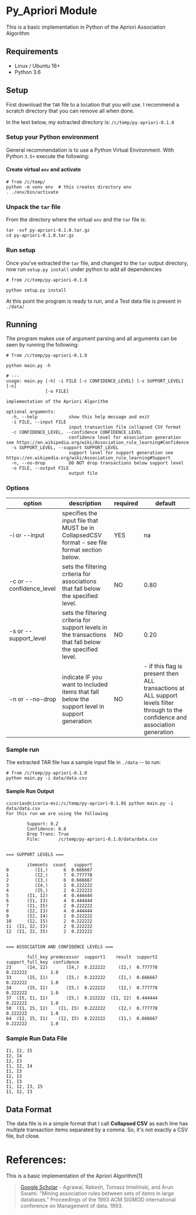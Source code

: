 ﻿# Py_Apriori Module
This is a basic implementation in Python of the Apriori Association Algorithm

## Requirements

* Linux / Ubuntu 16+
* Python 3.6

## Setup
First download the `TAR` file to a location that you will use. I recommend a scratch directory that you can remove all when done.

In the text below, my extracted directory is: `/c/temp/py-apriori-0.1.0`

### Setup your Python environment
General recommendation is to use a Python Virtual Environment. With Python `3.5+` execute the following:


#### Create virtual `env` and activate
```
# from /c/temp/
python -m venv env  # this creates directory env
. ./env/bin/activate

```

### Unpack the `tar` file

From the directory where the virtual `env` and the `tar` file is:

```
tar -xvf py-apriori-0.1.0.tar.gz
cd py-apriori-0.1.0.tar.gz

```

### Run setup

Once you've extracted the `tar` file, and changed to the `tar` output directory, now run `setup.py install` under python to add all dependencies

```
# from /c/temp/py-apriori-0.1.0

python setup.py install

```

At this point the program is ready to run, and a Test data file is present in `./data/`

## Running

The program makes use of argument parsing and all arguments can be seen by running the following:

```
# from /c/temp/py-apriori-0.1.0

python main.py -h

# ---
usage: main.py [-h] -i FILE [-c CONFIDENCE_LEVEL] [-s SUPPORT_LEVEL] [-n]
               [-o FILE]

implementation of the Apriori Algorithm

optional arguments:
  -h, --help            show this help message and exit
  -i FILE, --input FILE
                        input transaction file collapsed CSV format
  -c CONFIDENCE_LEVEL, --confidence CONFIDENCE_LEVEL
                        confidence level for association generation see https://en.wikipedia.org/wiki/Association_rule_learning#Confidence
  -s SUPPORT_LEVEL, --support SUPPORT_LEVEL
                        support level for support generation see https://en.wikipedia.org/wiki/Association_rule_learning#Support
  -n, --no-drop         DO NOT drop transactions below support level
  -o FILE, --output FILE
                        output file
```

### Options

| option                   | description                                                                                             | required | default                                                                                                                           |
|--------------------------|---------------------------------------------------------------------------------------------------------|----------|-----------------------------------------------------------------------------------------------------------------------------------|
| -i or --input            | specifies the input file that MUST be in CollapsedCSV format - see file format section below.           | YES      | na                                                                                                                                |
| -c or --confidence_level | sets the filtering criteria for associations that fall below the specified level.                       | NO       | 0.80                                                                                                                              |
| -s or --support_level    | sets the filtering criteria for support levels in the transactions that fall below the specified level. | NO       | 0.20                                                                                                                              |
| -n or --no-drop          | indicate IF you want to included items that fall below the support level in support generation          | NO       | - if this flag is present then ALL transactions at ALL support levels filter through to the confidence and association generation |


### Sample run

The extracted TAR file has a sample input file in `./data` -- to run:

```
# from /c/temp/py-apriori-0.1.0
python main.py -i data/data.csv
```

#### Sample Run Output

```
cicorias@cicoria-msi:/c/temp/py-apriori-0.1.0$ python main.py -i data/data.csv
For this run we are using the following

        Support: 0.2
        Confidence: 0.8
        Drop Trans: True
        File:       /c/temp/py-apriori-0.1.0/data/data.csv


=== SUPPORT LEVELS ===

        itemsets  count   support
0          (I1,)      6  0.666667
1          (I2,)      7  0.777778
2          (I3,)      6  0.666667
3          (I4,)      2  0.222222
4          (I5,)      2  0.222222
5       (I1, I2)      4  0.444444
6       (I1, I3)      4  0.444444
7       (I1, I5)      2  0.222222
8       (I2, I3)      4  0.444444
9       (I2, I4)      2  0.222222
10      (I2, I5)      2  0.222222
11  (I1, I2, I3)      2  0.222222
12  (I1, I2, I5)      2  0.222222


=== ASSOCIATION AND CONFIDENCE LEVELS ===

        full_key predecessor  support1    result  support2  support_full_key  confidence
23      (I4, I2)       (I4,)  0.222222     (I2,)  0.777778          0.222222         1.0
33      (I5, I1)       (I5,)  0.222222     (I1,)  0.666667          0.222222         1.0
34      (I5, I2)       (I5,)  0.222222     (I2,)  0.777778          0.222222         1.0
37  (I5, I1, I2)       (I5,)  0.222222  (I1, I2)  0.444444          0.222222         1.0
50  (I1, I5, I2)    (I1, I5)  0.222222     (I2,)  0.777778          0.222222         1.0
64  (I2, I5, I1)    (I2, I5)  0.222222     (I1,)  0.666667          0.222222         1.0

```

### Sample Run Data File

```csv
I1, I2, I5
I2, I4
I2, I3
I1, I2, I4
I1, I3
I2, I3
I1, I3
I1, I2, I3, I5
I1, I2, I3

```
## Data Format

The data file is in a simple format that I call **Collapsed CSV** as each line has multiple transaction items separated by a comma. So, it's not exactly a CSV file, but close.



# References:
This is a basic implementation of the Apriori Algorithm[1]

> [Google Scholar](https://scholar.google.com/scholar?q=R.C.%20Agarwal%2C%20C.C.%20Aggarwal%2C%20and%20V.V.V.%20Prasad.%20Depth%20first%20generation%20of%20long%20patterns.%20In%20Proc.%20of%20the%206th%20ACM%20SIGKDD%20Int.%20Conf.%20on%20Knowledge%20Discovery%20and%20Data%20Mining%2C%20pages%20108%E2%80%93118%2C%20Boston%2C%20MA%2C%20USA%2C%202000.) - Agrawal, Rakesh, Tomasz Imieliński, and Arun Swami. "Mining association rules between sets of items in large databases." Proceedings of the 1993 ACM SIGMOD international conference on Management of data. 1993.


